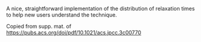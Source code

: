 A nice, straightforward implementation of the distribution of relaxation times to help new users understand the technique.

Copied from supp. mat. of https://pubs.acs.org/doi/pdf/10.1021/acs.jpcc.3c00770